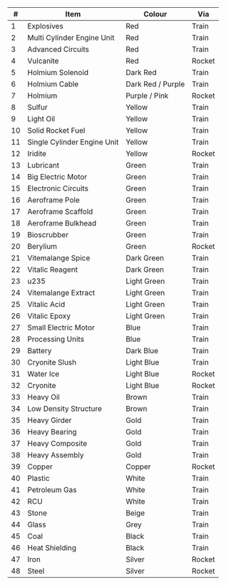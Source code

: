 
| #   | Item                        | Colour            | Via    |
| --- | --------------------------- | ----------------- | ------ |
| 1   | Explosives                  | Red               | Train  |
| 2   | Multi Cylinder Engine Unit  | Red               | Train  |
| 3   | Advanced Circuits           | Red               | Train  |
| 4   | Vulcanite                   | Red               | Rocket |
| 5   | Holmium Solenoid            | Dark Red          | Train  |
| 6   | Holmium Cable               | Dark Red / Purple | Train  |
| 7   | Holmium                     | Purple / Pink     | Rocket |
| 8   | Sulfur                      | Yellow            | Train  |
| 9   | Light Oil                   | Yellow            | Train  |
| 10  | Solid Rocket Fuel           | Yellow            | Train  |
| 11  | Single Cylinder Engine Unit | Yellow            | Train  |
| 12  | Iridite                     | Yellow            | Rocket |
| 13  | Lubricant                   | Green             | Train  |
| 14  | Big Electric Motor          | Green             | Train  |
| 15  | Electronic Circuits         | Green             | Train  |
| 16  | Aeroframe Pole              | Green             | Train  |
| 17  | Aeroframe Scaffold          | Green             | Train  |
| 18  | Aeroframe Bulkhead          | Green             | Train  |
| 19  | Bioscrubber                 | Green             | Train  |
| 20  | Berylium                    | Green             | Rocket |
| 21  | Vitemalange Spice           | Dark Green        | Train  |
| 22  | Vitalic Reagent             | Dark Green        | Train  |
| 23  | u235                        | Light Green       | Train  |
| 24  | Vitemalange Extract         | Light Green       | Train  |
| 25  | Vitalic Acid                | Light Green       | Train  |
| 26  | Vitalic Epoxy               | Light Green       | Train  |
| 27  | Small Electric Motor        | Blue              | Train  |
| 28  | Processing Units            | Blue              | Train  |
| 29  | Battery                     | Dark Blue         | Train  |
| 30  | Cryonite Slush              | Light Blue        | Train  |
| 31  | Water Ice                   | Light Blue        | Rocket |
| 32  | Cryonite                    | Light Blue        | Rocket |
| 33  | Heavy Oil                   | Brown             | Train  |
| 34  | Low Density Structure       | Brown             | Train  |
| 35  | Heavy Girder                | Gold              | Train  |
| 36  | Heavy Bearing               | Gold              | Train  |
| 37  | Heavy Composite             | Gold              | Train  |
| 38  | Heavy Assembly              | Gold              | Train  |
| 39  | Copper                      | Copper            | Rocket |
| 40  | Plastic                     | White             | Train  |
| 41  | Petroleum Gas               | White             | Train  |
| 42  | RCU                         | White             | Train  |
| 43  | Stone                       | Beige             | Train  |
| 44  | Glass                       | Grey              | Train  |
| 45  | Coal                        | Black             | Train  |
| 46  | Heat Shielding              | Black             | Train  |
| 47  | Iron                        | Silver            | Rocket |
| 48  | Steel                       | Silver            | Rocket |